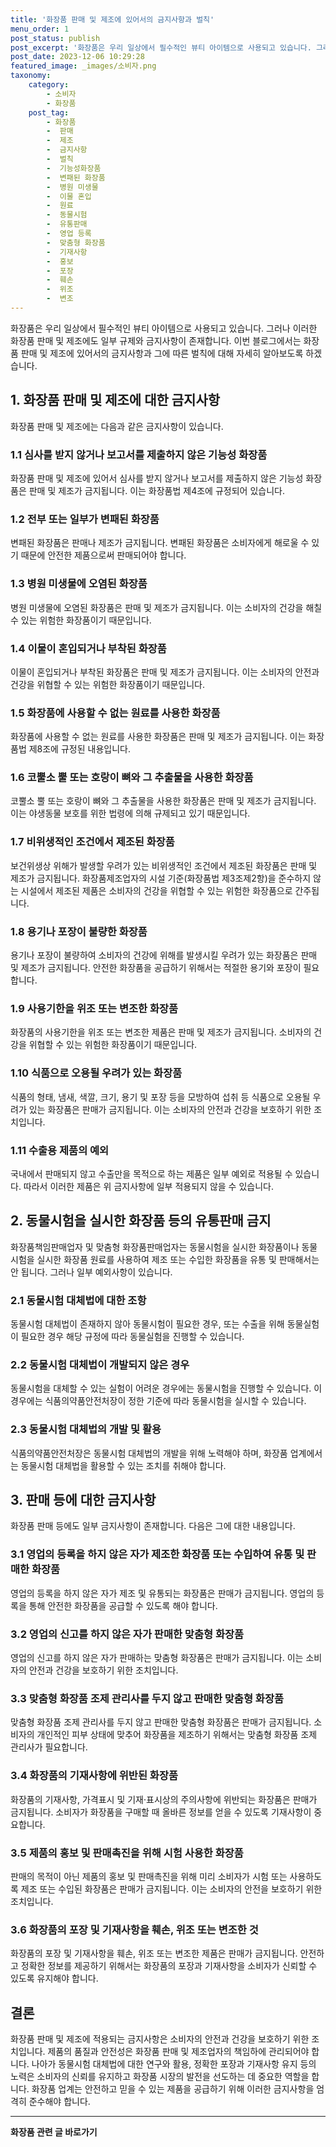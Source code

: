 ```yaml
---
title: '화장품 판매 및 제조에 있어서의 금지사항과 벌칙'
menu_order: 1
post_status: publish
post_excerpt: '화장품은 우리 일상에서 필수적인 뷰티 아이템으로 사용되고 있습니다. 그러나 이러한 화장품 판매 및 제조에도 일부 규제와 금지사항이 존재합니다. 이번 블로그에서는 화장품 판매 및 제조에 있어서의 금지사항과 그에 따른 벌칙에 대해 자세히 알아보도록 하겠습니다.'
post_date: 2023-12-06 10:29:28
featured_image: _images/소비자.png
taxonomy:
    category:
        - 소비자
        - 화장품
    post_tag:
        - 화장품
        -  판매
        -  제조
        -  금지사항
        -  벌칙
        -  기능성화장품
        -  변패된 화장품
        -  병원 미생물
        -  이물 혼입
        -  원료
        -  동물시험
        -  유통판매
        -  영업 등록
        -  맞춤형 화장품
        -  기재사항
        -  홍보
        -  포장
        -  훼손
        -  위조
        -  변조
---
```



화장품은 우리 일상에서 필수적인 뷰티 아이템으로 사용되고 있습니다. 그러나 이러한 화장품 판매 및 제조에도 일부 규제와 금지사항이 존재합니다. 이번 블로그에서는 화장품 판매 및 제조에 있어서의 금지사항과 그에 따른 벌칙에 대해 자세히 알아보도록 하겠습니다.

## 1. 화장품 판매 및 제조에 대한 금지사항

화장품 판매 및 제조에는 다음과 같은 금지사항이 있습니다.

### 1.1 심사를 받지 않거나 보고서를 제출하지 않은 기능성 화장품

화장품 판매 및 제조에 있어서 심사를 받지 않거나 보고서를 제출하지 않은 기능성 화장품은 판매 및 제조가 금지됩니다. 이는 화장품법 제4조에 규정되어 있습니다.

### 1.2 전부 또는 일부가 변패된 화장품

변패된 화장품은 판매나 제조가 금지됩니다. 변패된 화장품은 소비자에게 해로울 수 있기 때문에 안전한 제품으로써 판매되어야 합니다.

### 1.3 병원 미생물에 오염된 화장품

병원 미생물에 오염된 화장품은 판매 및 제조가 금지됩니다. 이는 소비자의 건강을 해칠 수 있는 위험한 화장품이기 때문입니다.

### 1.4 이물이 혼입되거나 부착된 화장품

이물이 혼입되거나 부착된 화장품은 판매 및 제조가 금지됩니다. 이는 소비자의 안전과 건강을 위협할 수 있는 위험한 화장품이기 때문입니다.

### 1.5 화장품에 사용할 수 없는 원료를 사용한 화장품

화장품에 사용할 수 없는 원료를 사용한 화장품은 판매 및 제조가 금지됩니다. 이는 화장품법 제8조에 규정된 내용입니다.

### 1.6 코뿔소 뿔 또는 호랑이 뼈와 그 추출물을 사용한 화장품

코뿔소 뿔 또는 호랑이 뼈와 그 추출물을 사용한 화장품은 판매 및 제조가 금지됩니다. 이는 야생동물 보호를 위한 법령에 의해 규제되고 있기 때문입니다.

### 1.7 비위생적인 조건에서 제조된 화장품

보건위생상 위해가 발생할 우려가 있는 비위생적인 조건에서 제조된 화장품은 판매 및 제조가 금지됩니다. 화장품제조업자의 시설 기준(화장품법 제3조제2항)을 준수하지 않는 시설에서 제조된 제품은 소비자의 건강을 위협할 수 있는 위험한 화장품으로 간주됩니다.

### 1.8 용기나 포장이 불량한 화장품

용기나 포장이 불량하여 소비자의 건강에 위해를 발생시킬 우려가 있는 화장품은 판매 및 제조가 금지됩니다. 안전한 화장품을 공급하기 위해서는 적절한 용기와 포장이 필요합니다.

### 1.9 사용기한을 위조 또는 변조한 화장품

화장품의 사용기한을 위조 또는 변조한 제품은 판매 및 제조가 금지됩니다. 소비자의 건강을 위협할 수 있는 위험한 화장품이기 때문입니다.

### 1.10 식품으로 오용될 우려가 있는 화장품

식품의 형태, 냄새, 색깔, 크기, 용기 및 포장 등을 모방하여 섭취 등 식품으로 오용될 우려가 있는 화장품은 판매가 금지됩니다. 이는 소비자의 안전과 건강을 보호하기 위한 조치입니다.

### 1.11 수출용 제품의 예외

국내에서 판매되지 않고 수출만을 목적으로 하는 제품은 일부 예외로 적용될 수 있습니다. 따라서 이러한 제품은 위 금지사항에 일부 적용되지 않을 수 있습니다.

## 2. 동물시험을 실시한 화장품 등의 유통판매 금지

화장품책임판매업자 및 맞춤형 화장품판매업자는 동물시험을 실시한 화장품이나 동물시험을 실시한 화장품 원료를 사용하여 제조 또는 수입한 화장품을 유통 및 판매해서는 안 됩니다. 그러나 일부 예외사항이 있습니다.

### 2.1 동물시험 대체법에 대한 조항

동물시험 대체법이 존재하지 않아 동물시험이 필요한 경우, 또는 수출을 위해 동물실험이 필요한 경우 해당 규정에 따라 동물실험을 진행할 수 있습니다.

### 2.2 동물시험 대체법이 개발되지 않은 경우

동물시험을 대체할 수 있는 실험이 어려운 경우에는 동물시험을 진행할 수 있습니다. 이 경우에는 식품의약품안전처장이 정한 기준에 따라 동물시험을 실시할 수 있습니다.

### 2.3 동물시험 대체법의 개발 및 활용

식품의약품안전처장은 동물시험 대체법의 개발을 위해 노력해야 하며, 화장품 업계에서는 동물시험 대체법을 활용할 수 있는 조치를 취해야 합니다.

## 3. 판매 등에 대한 금지사항

화장품 판매 등에도 일부 금지사항이 존재합니다. 다음은 그에 대한 내용입니다.

### 3.1 영업의 등록을 하지 않은 자가 제조한 화장품 또는 수입하여 유통 및 판매한 화장품

영업의 등록을 하지 않은 자가 제조 및 유통되는 화장품은 판매가 금지됩니다. 영업의 등록을 통해 안전한 화장품을 공급할 수 있도록 해야 합니다.

### 3.2 영업의 신고를 하지 않은 자가 판매한 맞춤형 화장품

영업의 신고를 하지 않은 자가 판매하는 맞춤형 화장품은 판매가 금지됩니다. 이는 소비자의 안전과 건강을 보호하기 위한 조치입니다.

### 3.3 맞춤형 화장품 조제 관리사를 두지 않고 판매한 맞춤형 화장품

맞춤형 화장품 조제 관리사를 두지 않고 판매한 맞춤형 화장품은 판매가 금지됩니다. 소비자의 개인적인 피부 상태에 맞추어 화장품을 제조하기 위해서는 맞춤형 화장품 조제 관리사가 필요합니다.

### 3.4 화장품의 기재사항에 위반된 화장품

화장품의 기재사항, 가격표시 및 기재·표시상의 주의사항에 위반되는 화장품은 판매가 금지됩니다. 소비자가 화장품을 구매할 때 올바른 정보를 얻을 수 있도록 기재사항이 중요합니다.

### 3.5 제품의 홍보 및 판매촉진을 위해 시험 사용한 화장품

판매의 목적이 아닌 제품의 홍보 및 판매촉진을 위해 미리 소비자가 시험 또는 사용하도록 제조 또는 수입된 화장품은 판매가 금지됩니다. 이는 소비자의 안전을 보호하기 위한 조치입니다. 

### 3.6 화장품의 포장 및 기재사항을 훼손, 위조 또는 변조한 것

화장품의 포장 및 기재사항을 훼손, 위조 또는 변조한 제품은 판매가 금지됩니다. 안전하고 정확한 정보를 제공하기 위해서는 화장품의 포장과 기재사항을 소비자가 신뢰할 수 있도록 유지해야 합니다.

## 결론

화장품 판매 및 제조에 적용되는 금지사항은 소비자의 안전과 건강을 보호하기 위한 조치입니다. 제품의 품질과 안전성은 화장품 판매 및 제조업자의 책임하에 관리되어야 합니다. 나아가 동물시험 대체법에 대한 연구와 활용, 정확한 포장과 기재사항 유지 등의 노력은 소비자의 신뢰를 유지하고 화장품 시장의 발전을 선도하는 데 중요한 역할을 합니다. 화장품 업계는 안전하고 믿을 수 있는 제품을 공급하기 위해 이러한 금지사항을 엄격히 준수해야 합니다.
<!-- wp:separator -->
<hr class="wp-block-separator has-alpha-channel-opacity"/>
<!-- /wp:separator -->

<!-- wp:group {"backgroundColor":"base","layout":{"type":"constrained"}} -->
<div class="wp-block-group has-base-background-color has-background"><!-- wp:paragraph {"align":"center","fontSize":"medium"} -->
<p class="has-text-align-center has-large-font-size"><strong>화장품 관련 글 바로가기</strong></p>
<!-- /wp:paragraph -->


<!-- wp:latest-posts
{"categories":[{"id":31269,"count":19,"description":"","link":"https://uknowlaw.com/category/%ed%99%94%ec%9e%a5%ed%92%88/","name":"화장품","slug":"화장품","taxonomy":"category","parent":0,"meta":[],"_links":{"self":[{"href":"https://uknowlaw.com/wp-json/wp/v2/categories/31269"}],"collection":[{"href":"https://uknowlaw.com/wp-json/wp/v2/categories"}],"about":[{"href":"https://uknowlaw.com/wp-json/wp/v2/taxonomies/category"}],"wp:post_type":[{"href":"https://uknowlaw.com/wp-json/wp/v2/posts?categories=31269"}],"curies":[{"name":"wp","href":"https://api.w.org/{rel}","templated":true}]}}],"postsToShow":100,"excerptLength":28,"postLayout":"grid","columns":2,"featuredImageAlign":"left","featuredImageSizeSlug":"large","fontSize":"small"} /--></div>
<!-- /wp:group -->